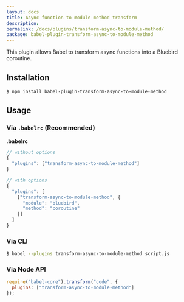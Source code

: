 ```yaml
---
layout: docs
title: Async function to module method transform
description:
permalink: /docs/plugins/transform-async-to-module-method/
package: babel-plugin-transform-async-to-module-method
---
```


This plugin allows Babel to transform async functions into a Bluebird coroutine.

## Installation

```sh
$ npm install babel-plugin-transform-async-to-module-method
```

## Usage

### Via `.babelrc` (Recommended)

**.babelrc**

```js
// without options
{
  "plugins": ["transform-async-to-module-method"]
}

// with options
{
  "plugins": [
    ["transform-async-to-module-method", {
      "module": "bluebird",
      "method": "coroutine"
    }]
  ]
}
```

### Via CLI

```sh
$ babel --plugins transform-async-to-module-method script.js
```

### Via Node API

```javascript
require("babel-core").transform("code", {
  plugins: ["transform-async-to-module-method"]
});
```
